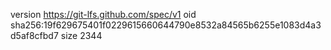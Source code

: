 version https://git-lfs.github.com/spec/v1
oid sha256:19f629675401f0229615660644790e8532a84565b6255e1083d4a3d5af8cfbd7
size 2344
